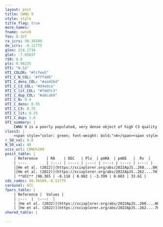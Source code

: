 ```yaml
---
layout: post
title: CWNU 9
style: style
title_flag: true
more_names: 
fname: cwnu9
fov: 0.327
ra_icrs: 98.36509
de_icrs: -8.11775
glon: 218.1734
glat: -7.65837
r50: 9.8
plx: 0.98235
UTI: "0.52"
UTI_COLOR: "#fcfee5"
UTI_C_N_COL: "#fff4d6"
UTI_C_dens_COL: "#aad2bd"
UTI_C_C3_COL: "#d4edca"
UTI_C_lit_COL: "#fdd7c3"
UTI_C_dup_COL: "#a6cab9"
UTI_C_N: 0.4
UTI_C_dens: 0.95
UTI_C_C3: 0.75
UTI_C_lit: 0.25
UTI_C_dup: 1.0
UTI_summary: |
    CWNU 9 is a poorly populated, very dense object of high C3 quality. It was recently reported in the literature.
class3: |
    <span style="color: green; font-weight: bold;">A</span><span style="color: #FFC300; font-weight: bold;">B</span>
r_50_val: 9.8
N_50_val: 40
scix_url: CWNU%209
posit_table: |
    | Reference    | RA    | DEC   | Plx  | pmRA  | pmDE   |  Rv  |
    | :---         | :---: | :---: | :---: | :---: | :---: | :---: |
    |[He et al. (2022)](https://scixplorer.org/abs/2022ApJS..260....8H) | 98.347 | -8.068 | 0.99 | -3.38 | 0.68 | -- |
    |[He et al. (2022)](https://scixplorer.org/abs/2022ApJS..262....7H) | 98.397 | -8.16 | 1.004 | -3.432 | 0.721 | -- |
    | **UCC** |98.365 | -8.118 | 0.982 | -3.399 | 0.683 | 33.61 | 
cds_radec: 98.36509,-8.11775
carousel: UCC
fpars_table: |
    | Reference |  Values |
    | :---  |  :---:  |
    | [He et al. (2022)](https://scixplorer.org/abs/2022ApJS..260....8H) | `AG=1.1, m-M=9.8, logAge=7.0, Z=0.006` |
    | [He et al. (2022)](https://scixplorer.org/abs/2022ApJS..262....7H) | `A0=1.15, logAge=7.0` |
shared_table: |
    
---
```

